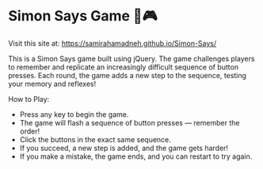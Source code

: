 # Simon Says Game 🎵🎮

Visit this site at: https://samirahamadneh.github.io/Simon-Says/

This is a Simon Says game built using jQuery. The game challenges players to remember and replicate an increasingly difficult sequence of button presses. Each round, the game adds a new step to the sequence, testing your memory and reflexes!

How to Play:

- Press any key to begin the game.
- The game will flash a sequence of button presses — remember the order!
- Click the buttons in the exact same sequence.
- If you succeed, a new step is added, and the game gets harder!
- If you make a mistake, the game ends, and you can restart to try again.
